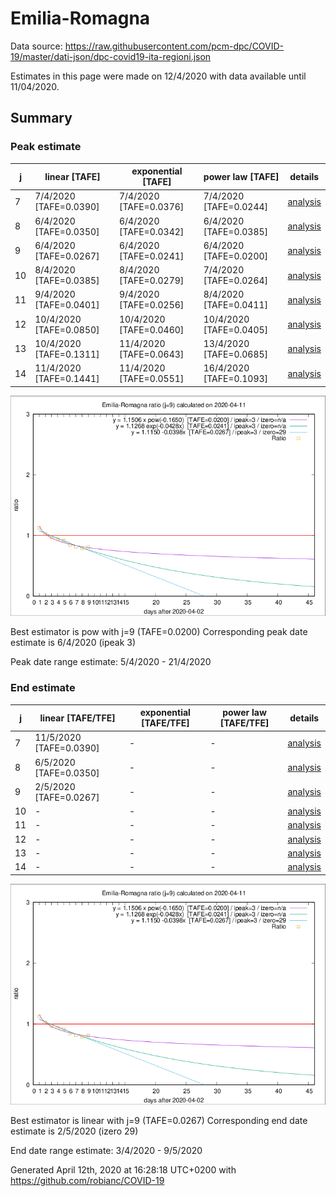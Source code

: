 # Emilia-Romagna


Data source: https://raw.githubusercontent.com/pcm-dpc/COVID-19/master/dati-json/dpc-covid19-ita-regioni.json

Estimates in this page were made on 12/4/2020 with data available until 11/04/2020.


## Summary 

### Peak estimate 
|j|linear [TAFE]|exponential [TAFE]|power law [TAFE]|details|
|---|----|-----------|---------|-------|
|7|7/4/2020 [TAFE=0.0390]|7/4/2020 [TAFE=0.0376]|7/4/2020 [TAFE=0.0244]|[analysis](COVID-19_emilia-romagna_j7_2020-04-11.md)|
|8|6/4/2020 [TAFE=0.0350]|6/4/2020 [TAFE=0.0342]|6/4/2020 [TAFE=0.0385]|[analysis](COVID-19_emilia-romagna_j8_2020-04-11.md)|
|9|6/4/2020 [TAFE=0.0267]|6/4/2020 [TAFE=0.0241]|6/4/2020 [TAFE=0.0200]|[analysis](COVID-19_emilia-romagna_j9_2020-04-11.md)|
|10|8/4/2020 [TAFE=0.0385]|8/4/2020 [TAFE=0.0279]|7/4/2020 [TAFE=0.0264]|[analysis](COVID-19_emilia-romagna_j10_2020-04-11.md)|
|11|9/4/2020 [TAFE=0.0401]|9/4/2020 [TAFE=0.0256]|8/4/2020 [TAFE=0.0411]|[analysis](COVID-19_emilia-romagna_j11_2020-04-11.md)|
|12|10/4/2020 [TAFE=0.0850]|10/4/2020 [TAFE=0.0460]|10/4/2020 [TAFE=0.0405]|[analysis](COVID-19_emilia-romagna_j12_2020-04-11.md)|
|13|10/4/2020 [TAFE=0.1311]|11/4/2020 [TAFE=0.0643]|13/4/2020 [TAFE=0.0685]|[analysis](COVID-19_emilia-romagna_j13_2020-04-11.md)|
|14|11/4/2020 [TAFE=0.1441]|11/4/2020 [TAFE=0.0551]|16/4/2020 [TAFE=0.1093]|[analysis](COVID-19_emilia-romagna_j14_2020-04-11.md)|

![best peak estimate](COVID-19_emilia-romagna_j9_2020-04-11.png)

Best estimator is pow with j=9 (TAFE=0.0200)
Corresponding peak date estimate is 6/4/2020 (ipeak 3)


Peak date range estimate: 5/4/2020 - 21/4/2020

### End estimate 
|j|linear [TAFE/TFE]|exponential [TAFE/TFE]|power law [TAFE/TFE]|details|
|---|----|-----------|---------|-------|
|7|11/5/2020 [TAFE=0.0390]|-|-|[analysis](COVID-19_emilia-romagna_j7_2020-04-11.md)|
|8|6/5/2020 [TAFE=0.0350]|-|-|[analysis](COVID-19_emilia-romagna_j8_2020-04-11.md)|
|9|2/5/2020 [TAFE=0.0267]|-|-|[analysis](COVID-19_emilia-romagna_j9_2020-04-11.md)|
|10|-|-|-|[analysis](COVID-19_emilia-romagna_j10_2020-04-11.md)|
|11|-|-|-|[analysis](COVID-19_emilia-romagna_j11_2020-04-11.md)|
|12|-|-|-|[analysis](COVID-19_emilia-romagna_j12_2020-04-11.md)|
|13|-|-|-|[analysis](COVID-19_emilia-romagna_j13_2020-04-11.md)|
|14|-|-|-|[analysis](COVID-19_emilia-romagna_j14_2020-04-11.md)|

![best zero estimate](COVID-19_emilia-romagna_j9_2020-04-11.png)

Best estimator is linear with j=9 (TAFE=0.0267)
Corresponding end date estimate is 2/5/2020 (izero 29)


End date range estimate: 3/4/2020 - 9/5/2020

Generated April 12th, 2020 at 16:28:18 UTC+0200 with https://github.com/robianc/COVID-19
